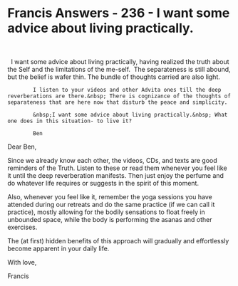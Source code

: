 # Francis Answers - 236 - I want some advice about living practically.

&nbsp;






&nbsp;
I want some advice about living practically, having realized the truth about the Self and the limitations of the me-self.&nbsp; The separateness is still abound, but the belief is wafer thin. The bundle of thoughts carried are also light.  

            I listen to your videos and other Advita ones till the deep reverberations are there.&nbsp; There is cognizance of the thoughts of separateness that are here now that disturb the peace and simplicity.  

            &nbsp;I want some advice about living practically.&nbsp; What one does in this situation- to live it?  

            Ben  

Dear Ben,

Since we already know each other, the videos, CDs, and texts are good reminders of the Truth. Listen to these or read them whenever you feel like it until the deep reverberation manifests. Then just enjoy the perfume and do whatever life requires or suggests in the spirit of this moment.

Also, whenever you feel like it, remember the yoga sessions you have attended during our retreats and do the same practice (if we can call it practice), mostly allowing for the bodily sensations to float freely in unbounded space, while the body is performing the asanas and other exercises.

The (at first) hidden benefits of this approach will gradually and effortlessly become apparent in your daily life.

With love,

Francis











